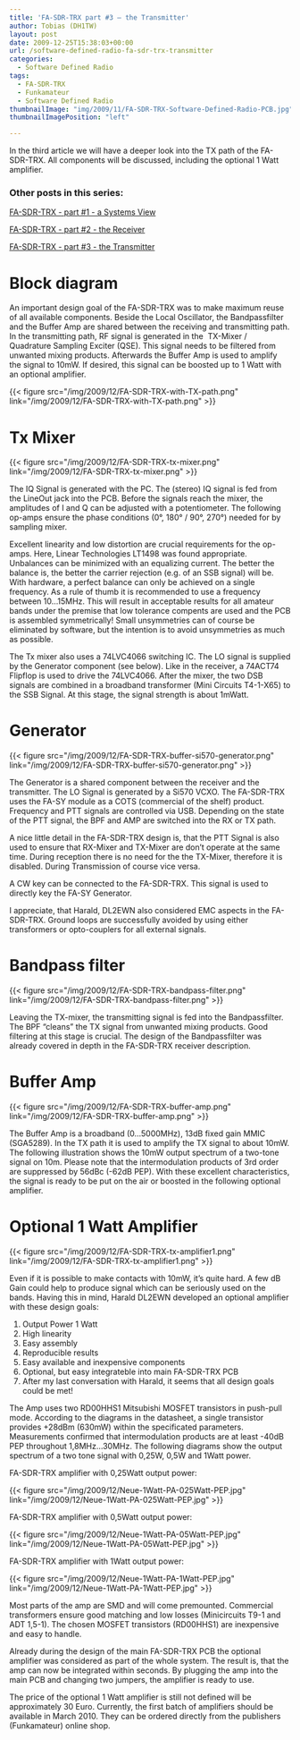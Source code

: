 ```yaml
---
title: 'FA-SDR-TRX part #3 – the Transmitter'
author: Tobias (DH1TW)
layout: post
date: 2009-12-25T15:38:03+00:00
url: /software-defined-radio-fa-sdr-trx-transmitter
categories:
  - Software Defined Radio
tags:
  - FA-SDR-TRX
  - Funkamateur
  - Software Defined Radio
thumbnailImage: "img/2009/11/FA-SDR-TRX-Software-Defined-Radio-PCB.jpg"
thumbnailImagePosition: "left"

---
```

In the third article we will have a deeper look into the TX path of the FA-SDR-TRX. All components will be discussed, including the optional 1 Watt amplifier.
<!--more-->

### Other posts in this series:

[FA-SDR-TRX - part #1 - a Systems View](../fa-sdr-trx-software-defined-radio-a-system-view)

[FA-SDR-TRX - part #2 - the Receiver](https://www.dh1tw.de/software-defined-radio-fa-sdr-trx-receiver)

[FA-SDR-TRX - part #3 - the Transmitter](https://www.dh1tw.de/software-defined-radio-fa-sdr-trx-transmitter)

#  Block diagram

An important design goal of the FA-SDR-TRX was to make maximum reuse of all available components. Beside the Local Oscillator, the Bandpassfilter and the Buffer Amp are shared between the receiving and transmitting path. In the transmitting path, RF signal is generated in the  TX-Mixer / Quadrature Sampling Exciter (QSE). This signal needs to be filtered from unwanted mixing products. Afterwards the Buffer Amp is used to amplify the signal to 10mW. If desired, this signal can be boosted up to 1 Watt with an optional amplifier.

{{< figure src="/img/2009/12/FA-SDR-TRX-with-TX-path.png" link="/img/2009/12/FA-SDR-TRX-with-TX-path.png" >}}

# Tx Mixer

{{< figure src="/img/2009/12/FA-SDR-TRX-tx-mixer.png" link="/img/2009/12/FA-SDR-TRX-tx-mixer.png" >}}

The IQ Signal is generated with the PC. The (stereo) IQ signal is fed from the LineOut jack into the PCB. Before the signals reach the mixer, the amplitudes of I and Q can be adjusted with a potentiometer. The following op-amps ensure the phase conditions (0°, 180° / 90°, 270°) needed for by sampling mixer.

Excellent linearity and low distortion are crucial requirements for the op-amps. Here, Linear Technologies LT1498 was found appropriate. Unbalances can be minimized with an equalizing current. The better the balance is, the better the carrier rejection (e.g. of an SSB signal) will be. With hardware, a perfect balance can only be achieved on a single frequency. As a rule of thumb it is recommended to use a frequency between 10…15MHz. This will result in acceptable results for all amateur bands under the premise that low tolerance compents are used and the PCB is assembled symmetrically! Small unsymmetries can of course be eliminated by software, but the intention is to avoid unsymmetries as much as possible.

The Tx mixer also uses a 74LVC4066 switching IC. The LO signal is supplied by the Generator component (see below). Like in the receiver, a 74ACT74 Flipflop is used to drive the 74LVC4066. After the mixer, the two DSB signals are combined in a broadband transformer (Mini Circuits T4-1-X65) to the SSB Signal. At this stage, the signal strength is about 1mWatt.

# Generator

{{< figure src="/img/2009/12/FA-SDR-TRX-buffer-si570-generator.png"
  link="/img/2009/12/FA-SDR-TRX-buffer-si570-generator.png" >}}

The Generator is a shared component between the receiver and the transmitter. The LO Signal is generated by a Si570 VCXO. The FA-SDR-TRX uses the FA-SY module as a COTS (commercial of the shelf) product. Frequency and PTT signals are controlled via USB. Depending on the state of the PTT signal, the BPF and AMP are switched into the RX or TX path.

A nice little detail in the FA-SDR-TRX design is, that the PTT Signal is also used to ensure that RX-Mixer and TX-Mixer are don’t operate at the same time. During reception there is no need for the the TX-Mixer, therefore it is disabled. During Transmission of course vice versa.

A CW key can be connected to the FA-SDR-TRX. This signal is used to directly key the FA-SY Generator.

I appreciate, that Harald, DL2EWN also considered EMC aspects in the FA-SDR-TRX. Ground loops are successfully avoided by using either transformers or opto-couplers for all external signals.

# Bandpass filter

{{< figure src="/img/2009/12/FA-SDR-TRX-bandpass-filter.png" link="/img/2009/12/FA-SDR-TRX-bandpass-filter.png" >}}

Leaving the TX-mixer, the transmitting signal is fed into the Bandpassfilter. The BPF “cleans” the TX signal from unwanted mixing products. Good filtering at this stage is crucial. The design of the Bandpassfilter was already covered in depth in the FA-SDR-TRX receiver description.

# Buffer Amp

{{< figure src="/img/2009/12/FA-SDR-TRX-buffer-amp.png" link="/img/2009/12/FA-SDR-TRX-buffer-amp.png" >}}

The Buffer Amp is a broadband (0…5000MHz), 13dB fixed gain MMIC (SGA5289). In the TX path it is used to amplify the TX signal to about 10mW. The following illustration shows the 10mW output spectrum of a two-tone signal on 10m. Please note that the intermodulation products of 3rd order are suppressed by 56dBc (-62dB PEP). With these excellent characteristics, the signal is ready to be put on the air or boosted in the following optional amplifier.

# Optional 1 Watt Amplifier

{{< figure src="/img/2009/12/FA-SDR-TRX-tx-amplifier1.png" link="/img/2009/12/FA-SDR-TRX-tx-amplifier1.png" >}}

Even if it is possible to make contacts with 10mW, it’s quite hard. A few dB Gain could help to produce signal which can be seriously used on the bands. Having this in mind, Harald DL2EWN developed an optional amplifier with these design goals:

1. Output Power 1 Watt
2. High linearity
3. Easy assembly
4. Reproducible results
5. Easy available and inexpensive components
6. Optional, but easy integrateble into main FA-SDR-TRX PCB
7. After my last conversation with Harald, it seems that all design goals could be met!

The Amp uses two RD00HHS1 Mitsubishi MOSFET transistors in push-pull mode. According to the diagrams in the datasheet, a single transistor provides +28dBm (630mW) within the specificated parameters. Measurements confirmed that intermodulation products are at least -40dB PEP throughout 1,8MHz…30MHz. The following diagrams show the output spectrum of a two tone signal with 0,25W, 0,5W and 1Watt power.

FA-SDR-TRX amplifier with 0,25Watt output power:

{{< figure src="/img/2009/12/Neue-1Watt-PA-025Watt-PEP.jpg" link="/img/2009/12/Neue-1Watt-PA-025Watt-PEP.jpg" >}}

FA-SDR-TRX amplifier with 0,5Watt output power:

{{< figure src="/img/2009/12/Neue-1Watt-PA-05Watt-PEP.jpg" link="/img/2009/12/Neue-1Watt-PA-05Watt-PEP.jpg" >}}

FA-SDR-TRX amplifier with 1Watt output power:

{{< figure src="/img/2009/12/Neue-1Watt-PA-1Watt-PEP.jpg" link="/img/2009/12/Neue-1Watt-PA-1Watt-PEP.jpg" >}}

Most parts of the amp are SMD and will come premounted. Commercial transformers ensure good matching and low losses (Minicircuits T9-1 and ADT 1,5-1). The chosen MOSFET transistors (RD00HHS1) are inexpensive and easy to handle.

Already during the design of the main FA-SDR-TRX PCB the optional amplifier was considered as part of the whole system. The result is, that the amp can now be integrated within seconds. By plugging the amp into the main PCB and changing two jumpers, the amplifier is ready to use.

The price of the optional 1 Watt amplifier is still not defined will be approximately 30 Euro. Currently, the first batch of amplifiers should be available in March 2010. They can be ordered directly from the publishers (Funkamateur) online shop.